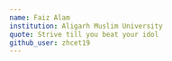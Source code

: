 ```yaml
---
name: Faiz Alam
institution: Aligarh Muslim University
quote: Strive till you beat your idol
github_user: zhcet19
---
```


